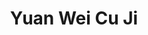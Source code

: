 --- 
title: "Yuan Wei Cu Ji"
publishdate: "2019-2-12T16:48:46+02:00"
src: "https://365manga.net/manga/yuan-wei-cu-ji"
image: "https://data.365manga.net/images/thumbnails/30564-yuan-wei-cu-ji.jpg"
description: " Ai has always believed that her cooking is really good, despite not being able to taste anything. She enjoys school life with her two friends. So what will happen when the famous VJ, Daiwen, asks her out? And what will happen when she finds out how bad her cooking truly is? So what has Lansi really been eating...?> Spin-off of Mushroom College"
---